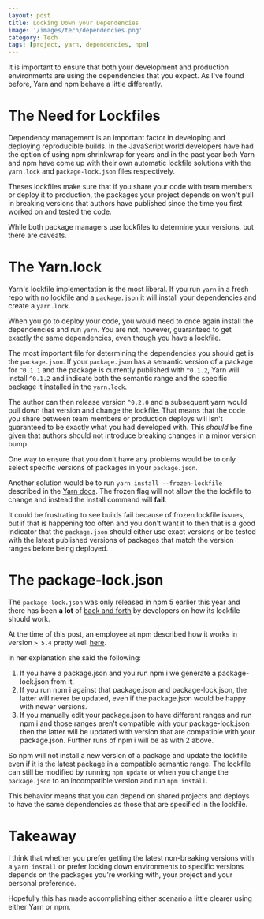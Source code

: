 ```yaml
---
layout: post
title: Locking Down your Dependencies
image: '/images/tech/dependencies.png'
category: Tech
tags: [project, yarn, dependencies, npm]
---
```


It is important to ensure that both your development and production environments
are using the dependencies that you expect. As I've found before, Yarn and npm
behave a little differently.

<!--halt-->

# The Need for Lockfiles

Dependency management is an important factor in developing and deploying reproducible
builds. In the JavaScript world developers have had the option of using npm shrinkwrap
for years and in the past year both Yarn and npm have come up with their own automatic
lockfile solutions with the `yarn.lock` and `package-lock.json` files respectively.

Theses lockfiles make sure that if you share your code with team members or deploy it
to production, the packages your project depends on won't pull in breaking versions that
authors have published since the time you first worked on and tested the code.

While both package managers use lockfiles to determine your versions, but there are caveats.

# The Yarn.lock

Yarn's lockfile implementation is the most liberal. If you run `yarn` in a fresh
repo with no lockfile and a `package.json` it will install your dependencies and
create a `yarn.lock`.

When you go to deploy your code, you would need to once again install the dependencies and run `yarn`.
You are not, however, guaranteed to get exactly the same dependencies, even though you have a lockfile.

The most important file for determining the dependencies you should get is the `package.json`. If
your `package.json` has a semantic version of a package for `^0.1.1` and the package is currently published with `^0.1.2`, Yarn will install `^0.1.2` and indicate both the semantic range and the specific package it installed in the `yarn.lock`.

The author can then release version `^0.2.0` and a subsequent yarn would pull down that version and change the lockfile. That means that the code you share between team members or production deploys will isn't guaranteed to be exactly what you had developed with. This *should* be fine given that authors should not introduce breaking changes in a minor version bump.

One way to ensure that you don't have any problems would be to only select specific versions of packages in your `package.json`.

Another solution would be to run `yarn install --frozen-lockfile` described in the [Yarn docs](https://yarnpkg.com/lang/en/docs/cli/install/). The frozen flag will not allow the the lockfile to change and instead the install command will **fail**.

It could be frustrating to see builds fail because of frozen lockfile issues, but if that is happening too often and you don't want it to then that is a good indicator that the `package.json` should either use exact versions or be tested with the latest published versions of packages that match the version ranges before being deployed.

# The package-lock.json

The `package-lock.json` was only released in npm 5 earlier this year and there has been **a lot** of [back and forth](https://github.com/npm/npm/issues/17979) by developers on how its lockfile should work.

At the time of this post, an employee at npm described how it works in version `> 5.4` pretty well [here](https://github.com/npm/npm/issues/17979#issuecomment-332701215).

In her explanation she said the following:

>
1. If you have a package.json and you run npm i we generate a package-lock.json from it.
2. If you run npm i against that package.json and package-lock.json, the latter will never be updated, even if the package.json would be happy with newer versions.
3. If you manually edit your package.json to have different ranges and run npm i and those ranges aren't compatible with your package-lock.json then the latter will be updated with version that are compatible with your package.json. Further runs of npm i will be as with 2 above.

So npm will not install a new version of a package and update the lockfile even if it is the latest package in a compatible semantic range. The lockfile can still be modified by running `npm update` or when you change the `package.json` to an incompatible version and run `npm install`.

This behavior means that you can depend on shared projects and deploys to have the same dependencies as those that are specified in the lockfile.

# Takeaway

I think that whether you prefer getting the latest non-breaking versions with a `yarn install` or prefer locking down environments to specific versions depends on the packages you're working with, your project and your personal preference.

Hopefully this has made accomplishing either scenario a little clearer using either Yarn or npm.
